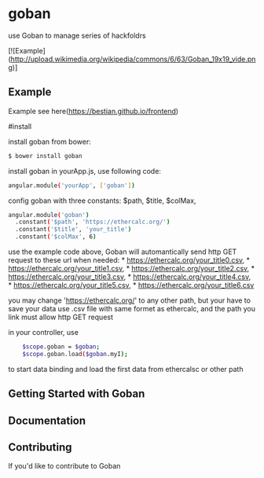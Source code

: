 goban
=====

use Goban to manage series of  hackfoldrs

[![Example] (http://upload.wikimedia.org/wikipedia/commons/6/63/Goban_19x19_vide.png)]

## Example
Example see here(https://bestian.github.io/frontend)


#install

install goban from bower:

```bash
$ bower install goban 
```

install goban in yourApp.js, use following code:


```bash
angular.module('yourApp', ['goban'])

```

config goban with three constants: $path, $title, $colMax,


```bash
angular.module('goban')
  .constant('$path', 'https://ethercalc.org/')
  .constant('$title', 'your_title')
  .constant('$colMax', 6)

```

use the example code above, Goban will automantically send http GET request to these url when needed: 
	* https://ethercalc.org/your_title0.csv,
	* https://ethercalc.org/your_title1.csv,
	* https://ethercalc.org/your_title2.csv,
	* https://ethercalc.org/your_title3.csv,
	* https://ethercalc.org/your_title4.csv,
	* https://ethercalc.org/your_title5.csv,
	* https://ethercalc.org/your_title6.csv

you may change 'https://ethercalc.org/' to any other path, but your have to save your data use .csv file with same formet as ethercalc, and the path you link must allow http GET request


in your controller, use

```bash
    $scope.goban = $goban;
    $scope.goban.load($goban.myI);
```

to start data binding and load the first data from ethercalsc or other path




## Getting Started with Goban


## Documentation


## Contributing

If you'd like to contribute to Goban
